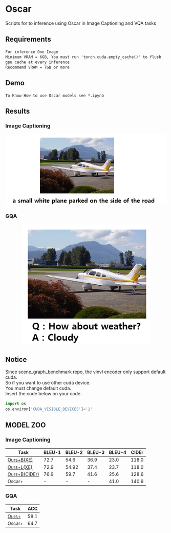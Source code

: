 # Oscar
Scripts for to inference using Oscar in Image Captioning and VQA tasks

## Requirements
```
For inference One Image
Minimum VRAM = 6GB, You must run 'torch.cuda.empty_cache()' to flush gpu cache at every inference
Recommemd VRAM = 7GB or more
```

## Demo
```
To Know How to use Oscar models see *.ipynb
```

## Results

### Image Captioning
<p align=center>
<img src="figures/IC.png">
</p>

### GQA
<p align="center">
<img src="figures/GQA.png">
</p>

## Notice
Since scene_graph_benchmark repo, the vinvl encoder only support default cuda. <br>
So if you want to use other cuda device. <br>
You must change default cuda. <br>
Insert the code below on your code.<nr>

```Python
import os
os.environ['CUDA_VISIBLE_DEVICES']='1'
```

## MODEL ZOO

### Image Captioning
  
Task | BLEU-1 | BLEU-2 | BLEU-3 | BLEU-4 | CIDEr |
-----|--------|--------|--------|--------|-------|
[Ours+B(XE)](https://drive.google.com/file/d/110N20FiHgyPVuwVnBTKgBHFCkn5Uf0Iz/view?usp=sharing) |  72.7  |  54.6  |  36.9  |  23.0  |  118.0  |
[Ours+L(XE)](https://drive.google.com/file/d/1ORxgRWcM_mTKkr6jToRn4rR7dFD1qdYS/view?usp=sharing) |  72.9  |  54.92  |  37.4  |  23.7  |  118.0  | 
[Ours+B(CIDEr)](https://drive.google.com/file/d/1P3jEt_JcLd7AZyq_ajPDn_oM6hKkq_BA/view?usp=sharing) |  76.9  |  59.7  |  41.6  |  25.6  |  128.6  |
Oscar+ |  -   |    -   |    -   |  41.0  |  140.9  |

### GQA
  
 Task |  ACC   |
------|--------|
[Ours+](https://drive.google.com/file/d/1JTfxcZ8joPGINZ1OnF46AfgaCR6RVx4r/view?usp=sharing)  |  58.1  |
Oscar+|  64.7  |
